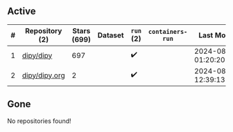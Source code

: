 ## Active
| # | Repository (2) | Stars (699) | Dataset | `run` (2) | `containers-run` | Last Modified |
| --- | --- | --- | --- | --- | --- | --- |
| 1 | [dipy/dipy](https://github.com/dipy/dipy) | 697 |  | :heavy_check_mark: |  | 2024-08-22 01:20:20+00:00 |
| 2 | [dipy/dipy.org](https://github.com/dipy/dipy.org) | 2 |  | :heavy_check_mark: |  | 2024-08-21 12:39:13+00:00 |

## Gone
No repositories found!
